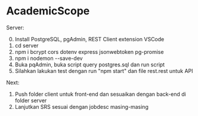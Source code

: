 # AcademicScope

Server:

0. Install PostgreSQL, pgAdmin, REST Client extension VSCode
1. cd server
2. npm i bcrypt cors dotenv express jsonwebtoken pg-promise
3. npm i nodemon --save-dev
4. Buka pqAdmin, buka script query postgres.sql dan run script
5. Silahkan lakukan test dengan run "npm start" dan file rest.rest untuk API

Next:
1. Push folder client untuk front-end dan sesuaikan dengan back-end di folder server
2. Lanjutkan SRS sesuai dengan jobdesc masing-masing
